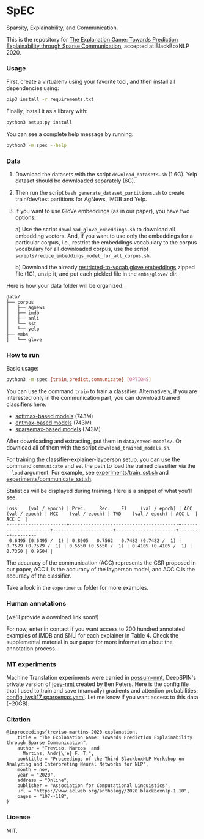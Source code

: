 # SpEC
Sparsity, Explainability, and Communication. 

This is the repository for [The Explanation Game: Towards Prediction Explainability through Sparse Communication](https://www.aclweb.org/anthology/2020.blackboxnlp-1.10.pdf), accepted at BlackBoxNLP 2020. 


### Usage

First, create a virtualenv using your favorite tool, and then install all dependencies using:

```bash
pip3 install -r requirements.txt
```

Finally, install it as a library with:
```bash
python3 setup.py install
```

You can see a complete help message by running:
```bash
python3 -m spec --help
```


### Data

1. Download the datasets with the script `download_datasets.sh` (1.6G). 
Yelp dataset should be downloaded separately (6G).

2. Then run the script `bash generate_dataset_partitions.sh` to create train/dev/test partitions for AgNews, IMDB and Yelp.

3. If you want to use GloVe embeddings (as in our paper), you have two options:

    a) Use the script `download_glove_embeddings.sh` to download all embedding vectors. 
And, if you want to use only the embeddings for a particular corpus, i.e.,
restrict the embeddings vocabulary to the corpus vocabulary for all downloaded corpus,
use the script `scripts/reduce_embeddings_model_for_all_corpus.sh`. 

    b) Download the already [restricted-to-vocab glove embeddings](http://www.mediafire.com/file/22dhb1dhfnt0bni/glove.zip/file) zipped file (1G), unzip it, and put each pickled file in the `embs/glove/` dir.

Here is how your data folder will be organized:
```
data/
├── corpus
│   ├── agnews
│   ├── imdb
│   ├── snli
│   └── sst
│   └── yelp
├── embs
│   └── glove
```


### How to run

Basic usage:
```bash
python3 -m spec {train,predict,communicate} [OPTIONS]
```

You can use the command `train` to train a classifier. 
Alternatively, if you are interested only in the communication part,
you can download trained classifiers here:
- [softmax-based models](https://www.mediafire.com/file/vqqiabataunkczs/softmax-models.zip/file) (743M)
- [entmax-based models](https://www.mediafire.com/file/eb994fafkjx2fvk/entmax15-models.zip/file) (743M)
- [sparsemax-based models](https://www.mediafire.com/file/jjczy5dvp7nt6ih/sparsemax-models.zip/file) (743M)

After downloading and extracting, put them in `data/saved-models/`. 
Or download all of them with the script `download_trained_models.sh`. 
  
For training the classifier-explainer-layperson setup, you can use the command `communicate` 
and set the path to load the trained classifier via the `--load` argument. For example, see [experiments/train_sst.sh](https://github.com/deep-spin/spec/blob/master/experiments/train_sst.sh) and [experiments/communicate_sst.sh](https://github.com/deep-spin/spec/blob/master/experiments/communicate_sst.sh).

Statistics will be displayed during training. Here is a snippet of what you'll see:
```
Loss    (val / epoch) | Prec.     Rec.    F1     (val / epoch) | ACC    (val / epoch) | MCC    (val / epoch) | TVD    (val / epoch) | ACC L  | ACC C  | 
----------------------+----------------------------------------+----------------------+----------------------+----------------------+--------+--------+
 0.6495 (0.6495 /  1) | 0.8005   0.7562   0.7482 (0.7482 /  1) | 0.7579 (0.7579 /  1) | 0.5550 (0.5550 /  1) | 0.4105 (0.4105 /  1) | 0.7350 | 0.9504 |
```
The accuracy of the communication (ACC) represents the CSR proposed in our paper, ACC L is the accuracy of the layperson model, and ACC C is the accuracy of the classifier.

Take a look in the `experiments` folder for more examples. 



### Human annotations

(we'll provide a download link soon!)

For now, enter in contact if you want access to 200 hundred annotated examples of IMDB and SNLI for each
explainer in Table 4. Check the supplemental material in our paper for more information about the annotation process.  


### MT experiments

Machine Translation experiments were carried in [possum-nmt](https://github.com/deep-spin/possum-nmt), 
DeepSPIN's private version of [joey-nmt](https://github.com/bastings/joey-nmt) created
by Ben Peters. 
Here is the config file that I used to train and save (manually) gradients and attention probabilities: 
[config_iwslt17_sparsemax.yaml](https://gist.github.com/mtreviso/f95f4498c7f71079b3e5d07840c2bc89). 
Let me know if you want access to this data (+20GB).


### Citation
```
@inproceedings{treviso-martins-2020-explanation,
    title = "The Explanation Game: Towards Prediction Explainability through Sparse Communication",
    author = "Treviso, Marcos  and
      Martins, Andr{\'e} F. T.",
    booktitle = "Proceedings of the Third BlackboxNLP Workshop on Analyzing and Interpreting Neural Networks for NLP",
    month = nov,
    year = "2020",
    address = "Online",
    publisher = "Association for Computational Linguistics",
    url = "https://www.aclweb.org/anthology/2020.blackboxnlp-1.10",
    pages = "107--118",
}
```


### License

MIT.
